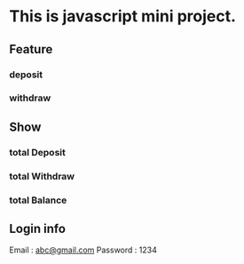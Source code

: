 # This is javascript mini project. 
## Feature
### deposit
### withdraw
## Show
### total Deposit
### total Withdraw
### total Balance

## Login info
Email       : abc@gmail.com
Password    : 1234